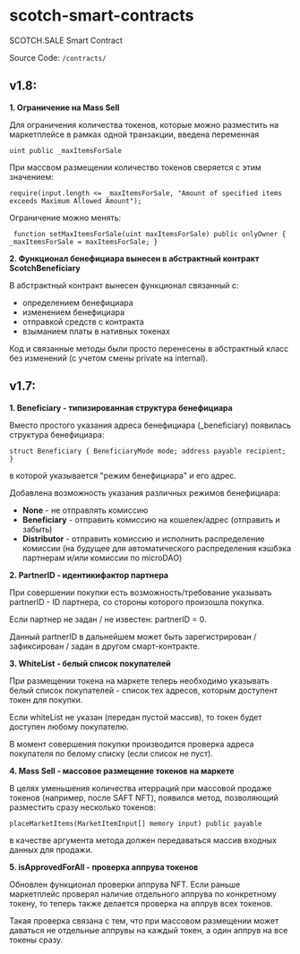 # scotch-smart-contracts
SCOTCH.SALE Smart Contract


Source Code: `/contracts/`

v1.8:
--

**1. Ограничение на Mass Sell**

Для ограничения количества токенов, которые можно разместить на маркетплейсе в рамках одной транзакции,
введена переменная

`uint public _maxItemsForSale`

При массвом размещении количество токенов сверяется с этим значением:

`require(input.length <= _maxItemsForSale, "Amount of specified items exceeds Maximum Allowed Amount");`

Ограничение можно менять:

` function setMaxItemsForSale(uint maxItemsForSale) public onlyOwner {
_maxItemsForSale = maxItemsForSale;
}`

**2. Функционал бенефициара вынесен в абстрактный контракт ScotchBeneficiary**

В абстрактный контракт вынесен функционал связанный с:
 - определением бенефициара
 - изменением бенефициара
 - отправкой средств с контракта 
 - взыманием платы в нативных токенах

Код и связанные методы были просто перенесены в абстрактный класс без изменений (с учетом смены private на internal).


v1.7:
--

**1. Beneficiary - типизированная структура бенефициара**
 
Вместо простого указания адреса бенефициара (_beneficiary) 
появилась структура бенефициара:

`struct Beneficiary { BeneficiaryMode mode; address payable recipient; }`

в которой указывается "режим бенефициара" и его адрес.

Добавлена возможность указания различных режимов бенефициара:
 - **None** - не отправлять комиссию
 - **Beneficiary** - отправить комиссию на кошелек/адрес (отправить и забыть)
 - **Distributor** - отправить комиссию и исполнить распределение комиссии 
 (на будущее для автоматического распределения кэшбэка партнерам и/или комиссии по microDAO)

**2. PartnerID - идентикифактор партнера**

При совершении покупки есть возможность/требование указывать partnerID - ID партнера, со стороны которого произошла покупка.

Если партнер не задан / не известен: partnerID = 0.

Данный partnerID в дальнейшем может быть зарегистрирован / зафиксирован / задан в другом смарт-контракте. 

**3. WhiteList - белый список покупателей**

При размещении токена на маркете теперь необходимо указывать белый список покупателей - список тех адресов,
которым доступент токен для покупки.

Если whiteList не указан (передан пустой массив), то токен будет доступен любому покупателю.

В момент совершения покупки производится проверка адреса покупателя по белому списку (если список не пуст).

**4. Mass Sell - массовое размещение токенов на маркете**

В целях уменьшения количества итерраций при массовой продаже токенов (например, после SAFT NFT),
появился метод, позволяющий разместить сразу несколько токенов:

`placeMarketItems(MarketItemInput[] memory input) public payable`

в качестве аргумента метода должен передаваться массив входных данных для продажи.

**5. isApprovedForAll - проверка аппрува токенов**

Обновлен функционал проверки аппрува NFT. Если раньше маркетплейс проверял наличие отдельного аппрува по конкретному токену, 
то теперь также делается проверка на аппрув всех токенов.

Такая проверка связана с тем, что при массовом размещении может даваться не отдельные аппрувы на каждый токен, а один аппрув на все токены сразу.
